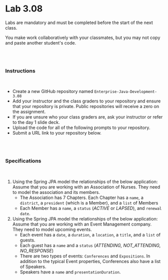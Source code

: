 # Lab 3.08

Labs are mandatory and must be completed before the start of the next class.

You make work collaboratively with your classmates, but you may not copy and paste another student's code.

<br><br>

### Instructions

<br>

- Create a new GitHub repository named `Enterprise-Java-Development-3.08`
- Add your instructor and the class graders to your repository and ensure that your repository is private. Public repositories will receive a zero on the assignment.
- If you are unsure who your class graders are, ask your instructor or refer to the day 1 slide deck.
- Upload the code for all of the following prompts to your repository.
- Submit a URL link to your repository below.

<br><br>

### Specifications

<br>

1.  Using the Spring JPA model the relationships of the below application:
    Assume that you are working with an Association of Nurses. They need to model the association and its members.
    - The Association has 7 Chapters. Each Chapter has a `name`, a `district`, a `president` (which is a Member), and a `list` of Members
    - Each Member has a `name`, a `status` (_ACTIVE_ or _LAPSED_), and `renewal date`.
2.  Using the Spring JPA model the relationships of the below application:
    Assume that you are working with an Event Management company. They need to model upcoming events.
    - Each event has a `date`, a `duration`, a `location`, a `title`, and a `list` of guests.
    - Each guest has a `name` and a `status` (_ATTENDING, NOT_ATTENDING, NO_RESPONSE_)
    - There are two types of events: `Conferences` and `Expositions`. In addition to the typical Event properties, Conferences also have a list of Speakers.
    - Speakers have a `name` and `presentationDuration`.

